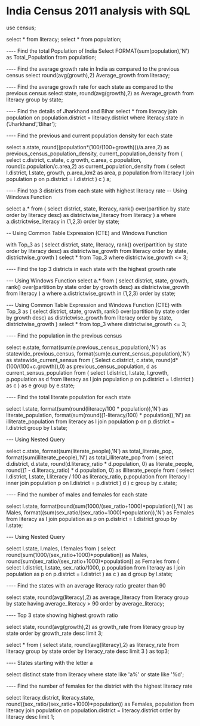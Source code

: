 # India Census 2011 analysis with SQL

use census;

select * from literacy;
select * from population;

---- Find the total Population of India
Select FORMAT(sum(population),'N') as Total_Population from population;

---- Find the average growth rate in India as compared to the previous census
select round(avg(growth),2) Average_growth from literacy;

---- Find the average growth rate for each state as compared to the previous census
select state, round(avg(growth),2) as Average_growth from literacy
group by state;

---- Find the details of Jharkhand and Bihar
select * from literacy
join population on population.district = literacy.district
where literacy.state in ('Jharkhand','Bihar');

---- Find the previous and current population density for each state

select a.state,
round((population*(100/(100+growth)))/a.area,2) as previous_census_population_density,
current_population_density 
from (
  select c.district, c.state, c.growth, c.area, c.population,
  round(c.population/c.area,2) as current_population_density 
  from (
    select l.district, l.state, growth, p.area_km2 as area, p.population
    from literacy l
    join population p on p.district = l.district
  ) c
) a;

---- Find top 3 districts from each state with highest literacy rate
-- Using Windows Function

select a.* from (
  select district, state, literacy,
  rank() over(partition by state order by literacy desc) as districtwise_literacy
  from literacy
) a
where a.districtwise_literacy in (1,2,3)
order by state;

-- Using Common Table Expression (CTE) and Windows Function

with Top_3 as (
  select district, state, literacy,
  rank() over(partition by state order by literacy desc) as districtwise_growth
  from literacy
  order by state, districtwise_growth
)
select * from Top_3
where districtwise_growth <= 3;

---- Find the top 3 districts in each state with the highest growth rate

--- Using Windows Function
select a.* from (
  select district, state, growth,
  rank() over(partition by state order by growth desc) as districtwise_growth
  from literacy
) a
where a.districtwise_growth in (1,2,3)
order by state;

--- Using Common Table Expression and Windows Function (CTE)
with Top_3 as (
  select district, state, growth,
  rank() over(partition by state order by growth desc) as districtwise_growth
  from literacy
  order by state, districtwise_growth
)
select * from top_3
where districtwise_growth <= 3;

---- Find the population in the previous census

select e.state,
format(sum(e.previous_census_population),'N') as statewide_previous_census,
format(sum(e.current_sensus_population),'N') as statewide_current_sensus
from (
  Select c.district, c.state, round(d*(100/(100+c.growth)),0) as previous_census_population,
  d as current_sensus_population
  from (
    select l.district, l.state, l.growth, p.population as d
    from literacy as l
    join population p on p.district = l.district
  ) as c
) as e
group by e.state;

---- Find the total literate population for each state

select l.state,
format(sum(round(literacy/100 * population)),'N') as literate_population,
format(sum(round((1-literacy/100) * population)),'N') as illiterate_population
from literacy as l
join population p on p.district = l.district
group by l.state;

--- Using Nested Query

select c.state,
format(sum(literate_people),'N') as total_literate_pop,
format(sum(illiterate_people),'N') as total_illiterate_pop
from (
  select d.district, d.state,
  round(d.literacy_ratio * d.population, 0) as literate_people,
  round((1 - d.literacy_ratio) * d.population, 0) as illiterate_people
  from (
    select l.district, l.state, l.literacy / 100 as literacy_ratio, p.population
    from literacy l
    inner join population p on l.district = p.district
  ) d
) c
group by c.state;

---- Find the number of males and females for each state

select l.state,
format(round(sum(1000/(sex_ratio+1000)*population)),'N') as Males,
format((sum(sex_ratio/(sex_ratio+1000)*population)),'N') as Females
from literacy as l
join population as p on p.district = l.district
group by l.state;

--- Using Nested Query

select l.state, l.males, l.females 
from (
  select round(sum(1000/(sex_ratio+1000)*population)) as Males,
  round(sum(sex_ratio/(sex_ratio+1000)*population)) as Females
  from (
    select l.district, l.state, sex_ratio/1000, p.population
    from literacy as l
    join population as p on p.district = l.district
  ) as c
) as d
group by l.state;

---- Find the states with an average literacy ratio greater than 90

select state, round(avg(literacy),2) as average_literacy
from literacy
group by state
having average_literacy > 90
order by average_literacy;

---- Top 3 state showing highest growth ratio

select state, round(avg(growth),2) as growth_rate
from literacy
group by state
order by growth_rate desc
limit 3;

select * from (
  select state, round(avg(literacy),2) as literacy_rate
  from literacy
  group by state
  order by literacy_rate desc
  limit 3
) as top3;

---- States starting with the letter a

select distinct state from literacy
where state like 'a%' or state like '%d';

---- Find the number of females for the district with the highest literacy rate

select literacy.district, literacy.state,
round((sex_ratio/(sex_ratio+1000)*population)) as Females,
population
from literacy
join population on population.district = literacy.district
order by literacy desc
limit 1;
